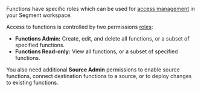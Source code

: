 Functions have specific roles which can be used for [access management](/docs/segment-app/iam/) in your Segment workspace.

Access to functions is controlled by two permissions [roles](/docs/segment-app/iam/roles/):

- **Functions Admin:** Create, edit, and delete all functions, or a subset of specified functions.
- **Functions Read-only:** View all functions, or a subset of specified functions.

You also need additional **Source Admin** permissions to enable source functions, connect destination functions to a source, or to deploy changes to existing functions.
